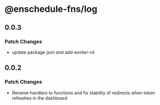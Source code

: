 # @enschedule-fns/log

## 0.0.3

### Patch Changes

- update package json and add worker-cli

## 0.0.2

### Patch Changes

- Rename handlers to functions and fix stability of redirects when token refreshes in the dashboard
